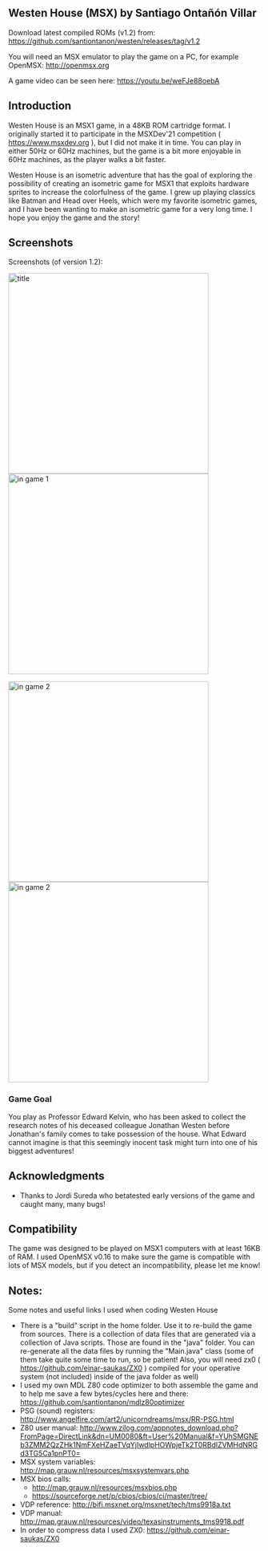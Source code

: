 ## Westen House (MSX) by Santiago Ontañón Villar

Download latest compiled ROMs (v1.2) from: https://github.com/santiontanon/westen/releases/tag/v1.2

You will need an MSX emulator to play the game on a PC, for example OpenMSX: http://openmsx.org

A game video can be seen here: https://youtu.be/weFJe88oebA

## Introduction

Westen House is an MSX1 game, in a 48KB ROM cartridge format. I originally started it to participate in the MSXDev'21 competition ( https://www.msxdev.org ), but I did not make it in time. You can play in either 50Hz or 60Hz machines, but the game is a bit more enjoyable in 60Hz machines, as the player walks a bit faster.

Westen House is an isometric adventure that has the goal of exploring the possibility of creating an isometric game for MSX1 that exploits hardware sprites to increase the colorfulness of the game. I grew up playing classics like Batman and Head over Heels, which were my favorite isometric games, and I have been wanting to make an isometric game for a very long time. I hope you  enjoy the game and the story!


## Screenshots

Screenshots (of version 1.2):

<img src="https://raw.githubusercontent.com/santiontanon/westen/main/media/screen1.png?token=AAIEJPO55U5WLMQG52FSTELBIZY6M" alt="title" width="400"/> <img src="https://raw.githubusercontent.com/santiontanon/westen/main/media/screen2.png?token=AAIEJPOS2AKK4MVROMXCYSDBIZZHO" alt="in game 1" width="400"/> 

<img src="https://raw.githubusercontent.com/santiontanon/westen/main/media/screen3.png?token=AAIEJPKSP2OVIM2GAZHP2Q3BIZZHU" alt="in game 2" width="400"/> <img src="https://raw.githubusercontent.com/santiontanon/westen/main/media/screen4.png?token=AAIEJPKZWCDRY5KXD4ETYETBIZZH2" alt="in game 2" width="400"/>


### Game Goal

You play as Professor Edward Kelvin, who has been asked to collect the research notes of his deceased colleague Jonathan Westen before Jonathan's family comes to take possession of the house. What Edward cannot imagine is that this seemingly inocent task might turn into one of his biggest adventures!


## Acknowledgments

- Thanks to Jordi Sureda who betatested early versions of the game and caught many, many bugs!


## Compatibility

The game was designed to be played on MSX1 computers with at least 16KB of RAM. I used OpenMSX v0.16 to make sure the game is compatible with lots of MSX models, but if you detect an incompatibility, please let me know!


## Notes:

Some notes and useful links I used when coding Westen House

* There is a "build" script in the home folder. Use it to re-build the game from sources. There is a collection of data files that are generated via a collection of Java scripts. Those are found in the "java" folder. You can re-generate all the data files by running the "Main.java" class (some of them take quite some time to run, so be patient! Also, you will need zx0 ( https://github.com/einar-saukas/ZX0 ) compiled for your operative system (not included) inside of the java folder as well)
* I used my own MDL Z80 code optimizer to both assemble the game and to help me save a few bytes/cycles here and there: https://github.com/santiontanon/mdlz80optimizer
* PSG (sound) registers: http://www.angelfire.com/art2/unicorndreams/msx/RR-PSG.html
* Z80 user manual: http://www.zilog.com/appnotes_download.php?FromPage=DirectLink&dn=UM0080&ft=User%20Manual&f=YUhSMGNEb3ZMM2QzZHk1NmFXeHZaeTVqYjIwdlpHOWpjeTk2T0RBdlZVMHdNRGd3TG5Ca1pnPT0=
* MSX system variables: http://map.grauw.nl/resources/msxsystemvars.php
* MSX bios calls: 
    * http://map.grauw.nl/resources/msxbios.php
    * https://sourceforge.net/p/cbios/cbios/ci/master/tree/
* VDP reference: http://bifi.msxnet.org/msxnet/tech/tms9918a.txt
* VDP manual: http://map.grauw.nl/resources/video/texasinstruments_tms9918.pdf
* In order to compress data I used ZX0: https://github.com/einar-saukas/ZX0
